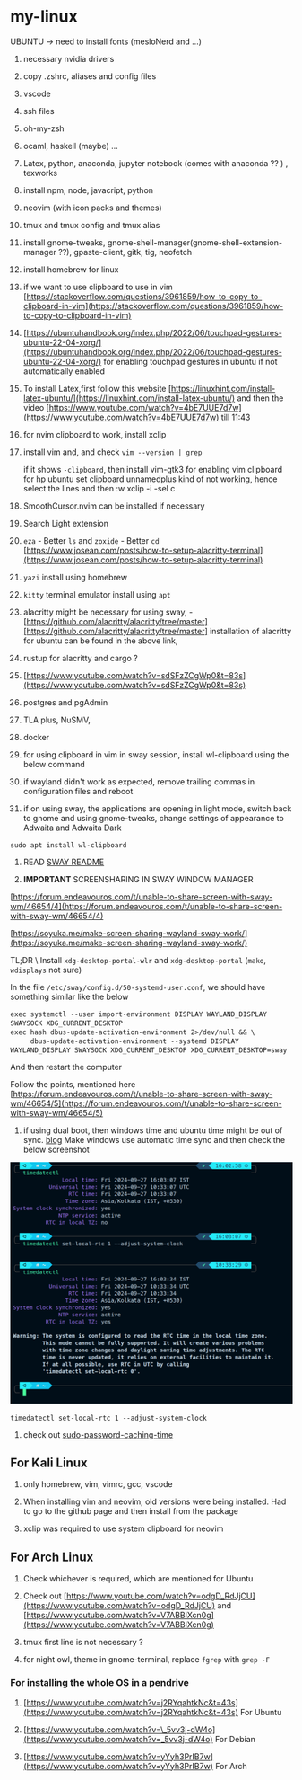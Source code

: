 # my-linux

UBUNTU -> need to install fonts (mesloNerd and ...)

1. necessary nvidia drivers

1. copy .zshrc, aliases and config files

1. vscode

1. ssh files

1. oh-my-zsh

1. ocaml, haskell (maybe) ...

1. Latex, python, anaconda, jupyter notebook (comes with anaconda ?? ) , texworks

1. install npm, node, javacript, python

1. neovim (with icon packs and themes)

1. tmux and tmux config and tmux alias

1. install gnome-tweaks, gnome-shell-manager(gnome-shell-extension-manager ??), gpaste-client, gitk, tig, neofetch

1. install homebrew for linux

1. if we want to use clipboard to use in vim [https://stackoverflow.com/questions/3961859/how-to-copy-to-clipboard-in-vim](https://stackoverflow.com/questions/3961859/how-to-copy-to-clipboard-in-vim)

1. [https://ubuntuhandbook.org/index.php/2022/06/touchpad-gestures-ubuntu-22-04-xorg/](https://ubuntuhandbook.org/index.php/2022/06/touchpad-gestures-ubuntu-22-04-xorg/) for
   enabling touchpad gestures in ubuntu if not automatically enabled

1. To install Latex,first follow this website [https://linuxhint.com/install-latex-ubuntu/](https://linuxhint.com/install-latex-ubuntu/) and then
   the video [https://www.youtube.com/watch?v=4bE7UUE7d7w](https://www.youtube.com/watch?v=4bE7UUE7d7w) till 11:43

1. for nvim clipboard to work, install xclip

1. install vim and, and check
   `vim --version | grep`

   if it shows `-clipboard`, then install
   vim-gtk3 for enabling vim clipboard
   for hp ubuntu set clipboard unnamedplus kind of not working, hence select the lines and then :w xclip -i -sel c

1. SmoothCursor.nvim can be installed if necessary

1. Search Light extension

1. `eza` - Better `ls` and `zoxide` - Better `cd`
   [https://www.josean.com/posts/how-to-setup-alacritty-terminal](https://www.josean.com/posts/how-to-setup-alacritty-terminal)

1. `yazi` install using homebrew

1. `kitty` terminal emulator install using `apt`

1. alacritty might be necessary for using sway, - [https://github.com/alacritty/alacritty/tree/master][https://github.com/alacritty/alacritty/tree/master]
   installation of alacritty for ubuntu can be found in the above link,

1. rustup for alacritty and cargo ?

1. [https://www.youtube.com/watch?v=sdSFzZCgWp0&t=83s](https://www.youtube.com/watch?v=sdSFzZCgWp0&t=83s)

1. postgres and pgAdmin

1. TLA plus, NuSMV,

1. docker

1. for using clipboard in vim in sway session, install wl-clipboard using the below command

1. if wayland didn't work as expected, remove trailing commas in configuration files and reboot

1. if on using sway, the applications are opening in light mode, switch back to gnome and using gnome-tweaks, change settings of appearance to Adwaita and Adwaita Dark

```
sudo apt install wl-clipboard
```

1. READ [SWAY README](./sway_README.md)

1. **IMPORTANT** SCREENSHARING IN SWAY WINDOW MANAGER

[https://forum.endeavouros.com/t/unable-to-share-screen-with-sway-wm/46654/4](https://forum.endeavouros.com/t/unable-to-share-screen-with-sway-wm/46654/4)

[https://soyuka.me/make-screen-sharing-wayland-sway-work/](https://soyuka.me/make-screen-sharing-wayland-sway-work/)

TL;DR \\
Install `xdg-desktop-portal-wlr` and `xdg-desktop-portal` (`mako`, `wdisplays` not sure)

In the file `/etc/sway/config.d/50-systemd-user.conf`, we should have something similar like the below

```
exec systemctl --user import-environment DISPLAY WAYLAND_DISPLAY SWAYSOCK XDG_CURRENT_DESKTOP
exec hash dbus-update-activation-environment 2>/dev/null && \
     dbus-update-activation-environment --systemd DISPLAY WAYLAND_DISPLAY SWAYSOCK XDG_CURRENT_DESKTOP XDG_CURRENT_DESKTOP=sway
```

And then restart the computer

Follow the points, mentioned here [https://forum.endeavouros.com/t/unable-to-share-screen-with-sway-wm/46654/5](https://forum.endeavouros.com/t/unable-to-share-screen-with-sway-wm/46654/5)

1. if using dual boot, then windows time and ubuntu time might be out of sync. [blog](https://www.howtogeek.com/323390/how-to-fix-windows-and-linux-showing-different-times-when-dual-booting/)
   Make windows use automatic time sync and then check the below screenshot

![Screenshot](./screenshot-2024-09-27-160353.png)

```
timedatectl set-local-rtc 1 --adjust-system-clock
```

1. check out [sudo-password-caching-time](./time-caching-for-sudo.md)

## For Kali Linux

1. only homebrew, vim, vimrc, gcc, vscode

1. When installing vim and neovim, old versions were being installed. Had to go to the github page and then install from the package

1. xclip was required to use system clipboard for neovim

## For Arch Linux

1. Check whichever is required, which are mentioned for Ubuntu

1. Check out [https://www.youtube.com/watch?v=odgD_RdJjCU](https://www.youtube.com/watch?v=odgD_RdJjCU) and
   [https://www.youtube.com/watch?v=V7ABBlXcn0g](https://www.youtube.com/watch?v=V7ABBlXcn0g)

1. tmux first line is not necessary ?

1. for night owl, theme in gnome-terminal, replace `fgrep` with `grep -F`

### For installing the whole OS in a pendrive

1. [https://www.youtube.com/watch?v=j2RYqahtkNc&t=43s](https://www.youtube.com/watch?v=j2RYqahtkNc&t=43s) For Ubuntu

1. [https://www.youtube.com/watch?v=\_5vv3j-dW4o](https://www.youtube.com/watch?v=_5vv3j-dW4o) For Debian

1. [https://www.youtube.com/watch?v=yYyh3PrIB7w](https://www.youtube.com/watch?v=yYyh3PrIB7w) For Arch
